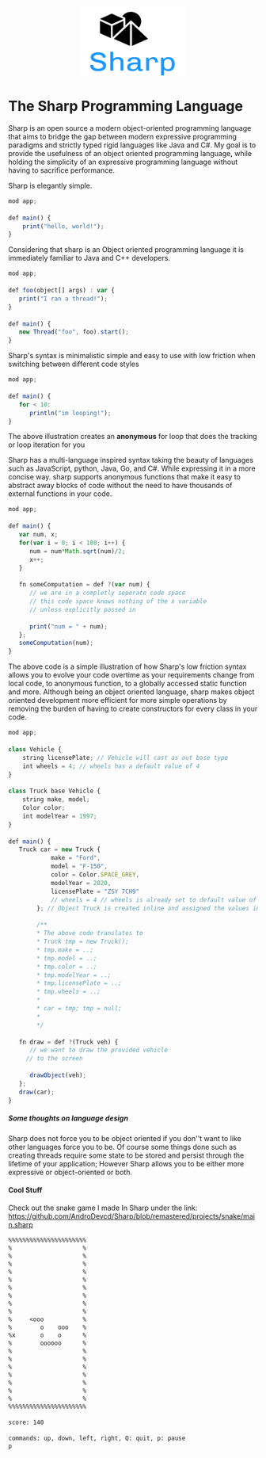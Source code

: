 
  
<a name="logo"/>    
<div align="center">    
<a href="https://github.com/" target="_blank">    
<img src="https://github.com/AndroDevcd/Sharp/blob/master/doc/logo.png?raw=true" alt="Sharp Logo" width="210" height="142"></img>    
</a>    
</div>    
    
# The Sharp Programming Language 

Sharp is an open source a modern object-oriented programming language that aims to bridge the gap between modern expressive programming paradigms and strictly typed rigid languages like Java and C#. My goal is to provide the usefulness of an object oriented programming language, while holding the simplicity of an expressive programming language without having to sacrifice performance.     
    
Sharp is elegantly simple.    
```javascript    
mod app;    
    
def main() {    
    print("hello, world!");    
}    
```    
    
Considering that sharp is an Object oriented programming language it is immediately familiar to Java and C++ developers.  
  
```javascript  
mod app;  
  
def foo(object[] args) : var {  
   print("I ran a thread!");  
}  
  
def main() {  
   new Thread("foo", foo).start();  
}  
```  
  
Sharp's syntax is minimalistic simple and easy to use  with low friction when switching between different code styles
  
```javascript  
mod app;  
  
def main() {  
   for < 10:  
      println("im looping!");  
}  
```  

The above illustration creates an **anonymous** for loop that does the tracking or loop iteration for you  
  
Sharp has a multi-language inspired syntax taking the beauty of languages such as JavaScript, python, Java, Go, and C#. While expressing it in a more concise way. sharp supports anonymous functions that make it easy to abstract away blocks of code without the need to have thousands of external functions in your code.  
  
```javascript  
mod app;  
  
def main() {  
   var num, x;  
   for(var i = 0; i < 100; i++) {  
      num = num*Math.sqrt(num)/2;
      x++;  
   }  
  
   fn someComputation = def ?(var num) {  
      // we are in a completly seperate code space  
      // this code space knows nothing of the x variable  
      // unless explicitly passed in  
  
      print("num = " + num);  
   };  
   someComputation(num);
}  
```  

The above code is a simple illustration of how Sharp's low friction syntax allows you to evolve your code overtime as your requirements change
from local code, to anonymous function, to a globally accessed static function and more.
Although being an object oriented language, sharp makes object oriented development more efficient for more simple operations
by removing the burden of having to create constructors for every class in your code.

```javascript
mod app;  

class Vehicle {
    string licensePlate; // Vehicle will cast as out base type
    int wheels = 4; // wheels has a default value of 4
}
  
class Truck base Vehicle {
    string make, model;
    Color color;
    int modelYear = 1997;
}

def main() {  
   Truck car = new Truck {
            make = "Ford",
            model = "F-150",
            color = Color.SPACE_GREY,
            modelYear = 2020,
            licensePlate = "ZSY 7CH9"
            // wheels = 4 // wheels is already set to default value of 4 so we dont need this statement
        }; // Object Truck is created inline and assigned the values instead of calling a constructor
    
        /**
        * The above code translates to      
        * Truck tmp = new Truck();          
        * tmp.make = ..;
        * tmp.model = ..;
        * tmp.color = ..;
        * tmp.modelYear = ..;
        * tmp.licensePlate = ..;
        * tmp.wheels = ..;
        *
        * car = tmp; tmp = null;
        *
        */
  
   fn draw = def ?(Truck veh) {  
      // we want to draw the provided vehicle
     // to the screen
      
      drawObject(veh);
   };  
   draw(car);
}  
```
  
##### Some thoughts on language design  
Sharp does not force you to be object oriented if you don''t want to like other languages force you to be. Of course some things done such as creating threads require some state to be stored and persist through the lifetime of your application; However Sharp allows you to be either more expressive or object-oriented or both.

#### Cool Stuff
Check out the snake game I made In Sharp under the link: https://github.com/AndroDevcd/Sharp/blob/remastered/projects/snake/main.sharp

```
%%%%%%%%%%%%%%%%%%%%%%
%                    %
%                    %
%                    %
%                    %
%                    %
%                    %
%                    %
%                    %
%                    %
%     <ooo           %
%        o    ooo    %
%x       o    o      %
%        oooooo      %
%                    %
%                    %
%                    %
%                    %
%                    %
%                    %
%                    %
%%%%%%%%%%%%%%%%%%%%%%

score: 140

commands: up, down, left, right, Q: quit, p: pause
p
```
